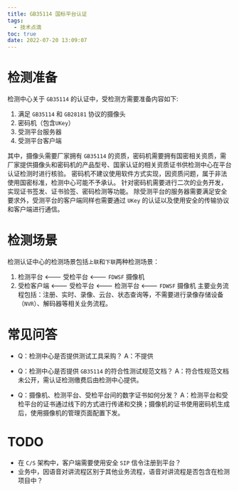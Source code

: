 ```yaml
---
title: GB35114 国标平台认证
tags:
  - 技术点滴
toc: true
date: 2022-07-20 13:09:07
---
```

# 检测准备

检测中心关于  `GB35114`  的认证中，受检测方需要准备内容如下:
 1. 满足 `GB35114`  和  `GB28181`  协议的摄像头
 2. 密码机（包含`UKey`）
 3. 受测平台服务器
 4. 受测平台客户端

其中，摄像头需要厂家拥有 `GB35114` 的资质，密码机需要拥有国密相关资质，需厂家提供摄像头和密码机的产品型号、国家认证的相关资质证书供检测中心在平台认证检测时进行核验。
密码机不建议使用软件方式实现，因资质问题，属于非法使用国密标准，检测中心可能不予承认。
针对密码机需要进行二次的业务开发，实现证书签发、证书验签、密码检测等功能。
除受测平台的服务器需要满足安全要求外，受测平台的客户端同样也需要通过 `UKey` 的认证以及使用安全的传输协议和客户端进行通信。
<!--more-->

# 检测场景
检测认证中心的检测场景包括`上联`和`下联`两种检测场景：
1. 检测平台 <--- 受检平台 <--- `FDWSF` 摄像机
2. 受检客户端 <--- 受检平台 <--- 检测平台 <--- `FDWSF` 摄像机
主要业务流程包括：注册、实时、录像、云台、状态查询等，不需要进行录像存储设备（`NVR`）、解码器等相关业务流程。

# 常见问答
- Q：检测中心是否提供测试工具采购？
  A：不提供

- Q：检测中心是否提供 `GB35114` 的符合性测试规范文档？
   A：符合性规范文档未公开，需认证检测缴费后由检测中心提供。

- Q：摄像机、检测平台、受检平台间的数字证书如何分发？
   A：检测平台和受检平台的证书通过线下的方式进行传递和交换；摄像机的证书使用密码机生成后，使用摄像机的管理页面配置下发。

# TODO
- 在 `C/S` 架构中，客户端需要使用安全 `SIP` 信令注册到平台？
- 业务中，因语音对讲流程区别于其他业务流程，语音对讲流程是否包含在检测项目中？







